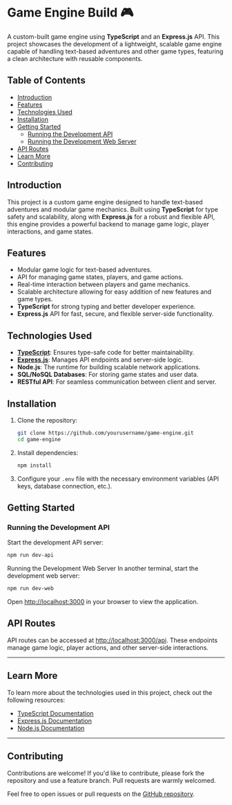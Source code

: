 # Game Engine Build 🎮

A custom-built game engine using **TypeScript** and an **Express.js** API. This project showcases the development of a lightweight, scalable game engine capable of handling text-based adventures and other game types, featuring a clean architecture with reusable components.

## Table of Contents

- [Introduction](#introduction)
- [Features](#features)
- [Technologies Used](#technologies-used)
- [Installation](#installation)
- [Getting Started](#getting-started)
  - [Running the Development API](#running-the-development-api)
  - [Running the Development Web Server](#running-the-development-web-server)
- [API Routes](#api-routes)
- [Learn More](#learn-more)
- [Contributing](#contributing)

## Introduction

This project is a custom game engine designed to handle text-based adventures and modular game mechanics. Built using **TypeScript** for type safety and scalability, along with **Express.js** for a robust and flexible API, this engine provides a powerful backend to manage game logic, player interactions, and game states.

## Features

- Modular game logic for text-based adventures.
- API for managing game states, players, and game actions.
- Real-time interaction between players and game mechanics.
- Scalable architecture allowing for easy addition of new features and game types.
- **TypeScript** for strong typing and better developer experience.
- **Express.js** API for fast, secure, and flexible server-side functionality.

## Technologies Used

- **[TypeScript](https://www.typescriptlang.org/docs/)**: Ensures type-safe code for better maintainability.
- **[Express.js](https://expressjs.com/)**: Manages API endpoints and server-side logic.
- **Node.js**: The runtime for building scalable network applications.
- **SQL/NoSQL Databases**: For storing game states and user data.
- **RESTful API**: For seamless communication between client and server.

## Installation

1. Clone the repository:
    ```bash
    git clone https://github.com/yourusername/game-engine.git
    cd game-engine
    ```

2. Install dependencies:
    ```bash
    npm install
    ```

3. Configure your `.env` file with the necessary environment variables (API keys, database connection, etc.).

## Getting Started

### Running the Development API

Start the development API server:

```bash
npm run dev-api
```
Running the Development Web Server
In another terminal, start the development web server:

```bash
npm run dev-web
```

Open [http://localhost:3000](http://localhost:3000) in your browser to view the application.

## API Routes

API routes can be accessed at [http://localhost:3000/api](http://localhost:3000/api). These endpoints manage game logic, player actions, and other server-side interactions.

---

## Learn More

To learn more about the technologies used in this project, check out the following resources:

- [TypeScript Documentation](https://www.typescriptlang.org/docs/)
- [Express.js Documentation](https://expressjs.com/)
- [Node.js Documentation](https://nodejs.org/en/docs/)

---

## Contributing

Contributions are welcome! If you'd like to contribute, please fork the repository and use a feature branch. Pull requests are warmly welcomed.

Feel free to open issues or pull requests on the [GitHub repository](https://github.com/Dion-Streefkerk/game-engine).

